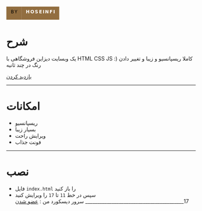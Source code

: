 [![By Hoseinfi](https://github.com/Hoseinfi/Hoseinfi/blob/main/by-hoseinfi.png)](https://github.com/Hoseinfi)

# شرح
یک وبسایت دیزاین فروشگاهی با HTML CSS JS :) کاملا ریسپانسیو و زیبا و تغییر دادن رنگ در چند ثانیه

[بازدید کردن](https://hoseinfi.github.io/shop-design/)
_________________________________________
# امکانات
- ریسپانسیو
- بسیار زیبا
- ویرایش راحت
- فونت جذاب
_________________________________________
# نصب
- فایل `index.html` را باز کنید
- سپس در خط `11` تا `17` را ویرایش کنید
17_________________________________________
سرور دیسکورد من : [عضو شدن](https://discord.gg/tckXBhv3Rw)
